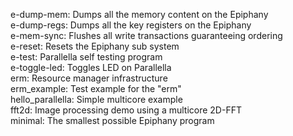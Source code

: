 e-dump-mem:       Dumps all the memory content on the Epiphany  
e-dump-regs:      Dumps all the key registers on the Epiphany  
e-mem-sync:       Flushes all write transactions guaranteeing ordering  
e-reset:          Resets the Epiphany sub system  
e-test:           Parallella self testing program  
e-toggle-led:     Toggles LED on Parallella  
erm:              Resource manager infrastructure  
erm_example:      Test example for the "erm"  
hello_parallella: Simple multicore example  
fft2d:            Image processing demo using a multicore 2D-FFT  
minimal:          The smallest possible Epiphany program  
